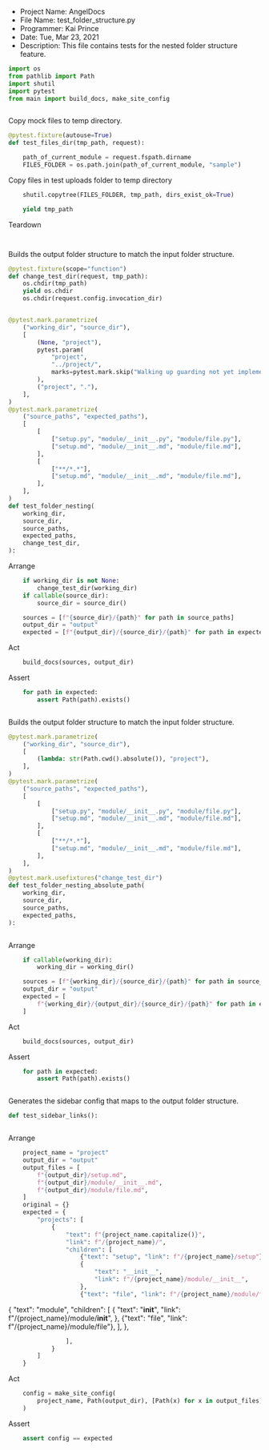 
* Project Name: AngelDocs
* File Name: test_folder_structure.py
* Programmer: Kai Prince
* Date: Tue, Mar 23, 2021
* Description: This file contains tests for the nested folder structure feature.


```python
import os
from pathlib import Path
import shutil
import pytest
from main import build_docs, make_site_config



```
Copy mock files to temp directory.

```python
@pytest.fixture(autouse=True)
def test_files_dir(tmp_path, request):
```

```python
    path_of_current_module = request.fspath.dirname
    FILES_FOLDER = os.path.join(path_of_current_module, "sample")


```
Copy files in test uploads folder to temp directory

```python
    shutil.copytree(FILES_FOLDER, tmp_path, dirs_exist_ok=True)

    yield tmp_path


```
Teardown

```python



```
Builds the output folder structure to match the input folder structure.

```python
@pytest.fixture(scope="function")
def change_test_dir(request, tmp_path):
    os.chdir(tmp_path)
    yield os.chdir
    os.chdir(request.config.invocation_dir)


@pytest.mark.parametrize(
    ("working_dir", "source_dir"),
    [
        (None, "project"),
        pytest.param(
            "project",
            "../project/",
            marks=pytest.mark.skip("Walking up guarding not yet implemented."),
        ),
        ("project", "."),
    ],
)
@pytest.mark.parametrize(
    ("source_paths", "expected_paths"),
    [
        [
            ["setup.py", "module/__init__.py", "module/file.py"],
            ["setup.md", "module/__init__.md", "module/file.md"],
        ],
        [
            ["**/*.*"],
            ["setup.md", "module/__init__.md", "module/file.md"],
        ],
    ],
)
def test_folder_nesting(
    working_dir,
    source_dir,
    source_paths,
    expected_paths,
    change_test_dir,
):
```
Arrange

```python
    if working_dir is not None:
        change_test_dir(working_dir)
    if callable(source_dir):
        source_dir = source_dir()

    sources = [f"{source_dir}/{path}" for path in source_paths]
    output_dir = "output"
    expected = [f"{output_dir}/{source_dir}/{path}" for path in expected_paths]


```
Act

```python
    build_docs(sources, output_dir)


```
Assert

```python
    for path in expected:
        assert Path(path).exists()



```
Builds the output folder structure to match the input folder structure.

```python
@pytest.mark.parametrize(
    ("working_dir", "source_dir"),
    [
        (lambda: str(Path.cwd().absolute()), "project"),
    ],
)
@pytest.mark.parametrize(
    ("source_paths", "expected_paths"),
    [
        [
            ["setup.py", "module/__init__.py", "module/file.py"],
            ["setup.md", "module/__init__.md", "module/file.md"],
        ],
        [
            ["**/*.*"],
            ["setup.md", "module/__init__.md", "module/file.md"],
        ],
    ],
)
@pytest.mark.usefixtures("change_test_dir")
def test_folder_nesting_absolute_path(
    working_dir,
    source_dir,
    source_paths,
    expected_paths,
):
```

```python


```
Arrange

```python
    if callable(working_dir):
        working_dir = working_dir()

    sources = [f"{working_dir}/{source_dir}/{path}" for path in source_paths]
    output_dir = "output"
    expected = [
        f"{working_dir}/{output_dir}/{source_dir}/{path}" for path in expected_paths
    ]


```
Act

```python
    build_docs(sources, output_dir)


```
Assert

```python
    for path in expected:
        assert Path(path).exists()



```
Generates the sidebar config that maps to the output folder structure.

```python
def test_sidebar_links():
```

```python


```
Arrange

```python
    project_name = "project"
    output_dir = "output"
    output_files = [
        f"{output_dir}/setup.md",
        f"{output_dir}/module/__init__.md",
        f"{output_dir}/module/file.md",
    ]
    original = {}
    expected = {
        "projects": [
            {
                "text": f"{project_name.capitalize()}",
                "link": f"/{project_name}/",
                "children": [
                    {"text": "setup", "link": f"/{project_name}/setup"},
                    {
                        "text": "__init__",
                        "link": f"/{project_name}/module/__init__",
                    },
                    {"text": "file", "link": f"/{project_name}/module/file"},

```
{
    "text": "module",
    "children": [
        {
            "text": "__init__",
            "link": f"/{project_name}/module/__init__",
        },
        {"text": "file", "link": f"/{project_name}/module/file"},
    ],
},

```python
                ],
            }
        ]
    }


```
Act

```python
    config = make_site_config(
        project_name, Path(output_dir), [Path(x) for x in output_files]
    )


```
Assert

```python
    assert config == expected


```
